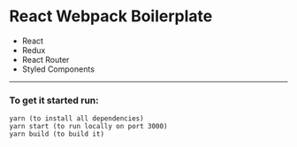 # React Webpack Boilerplate

+ React
+ Redux
+ React Router
+ Styled Components

----

### To get it started run:

    yarn (to install all dependencies)
    yarn start (to run locally on port 3000)
    yarn build (to build it)
